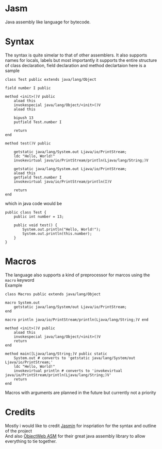 # Jasm
Java assembly like language for bytecode.

# Syntax
The syntax is quite simelar to that of other assemblers.
It also supports names for locals, labels
but most importantly it supports the entire structure of class declaration, field declaration and method declartaion
here is a sample
```jasmin
class Test public extends java/lang/Object

field number I public 

method <init>()V public 
    aload this
    invokespecial java/lang/Object/<init>()V
    aload this
    
    bipush 13
    putfield Test.number I
    
    return
end

method test()V public

    getstatic java/lang/System.out Ljava/io/PrintStream;
    ldc "Hello, World!"
    invokevirtual java/io/PrintStream/println(Ljava/lang/String;)V

    getstatic java/lang/System.out Ljava/io/PrintStream;
    aload this
    getfield Test.number I
    invokevirtual java/io/PrintStream/println(I)V
    
    return
end
```
which in java code would be
```
public class Test {
    public int number = 13;

    public void test() {
        System.out.println("Hello, World!");
        System.out.println(this.number);
    }
}
```
# Macros
The language also supports a kind of preprocessor for marcos using the `macro` keyword      
Example

```jasmin
class Macros public extends java/lang/Object

macro System.out
    getstatic java/lang/System/out Ljava/io/PrintStream;
end

macro println java/io/PrintStream/println(Ljava/lang/String;)V end

method <init>()V public 
    aload this
    invokespecial java/lang/Object/<init>()V
    return
end

method main([Ljava/lang/String;)V public static
    System.out # converts to 'getstatic java/lang/System/out Ljava/io/PrintStream;'
    ldc "Hello, World!"
    invokevirtual println # converts to 'invokevirtual java/io/PrintStream/println(Ljava/lang/String;)V'
    return
end
```

Macros with arguments are planned in the future but currently not a priority 
# Credits

Mostly i would like to credit [Jasmin](https://github.com/davidar/jasmin) for inspriation for the syntax and outline of the project      
And also [ObjectWeb ASM](https://asm.ow2.io/) for their great java assembly library to allow everything to tie together.
